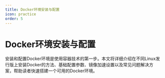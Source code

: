 ```yaml
---
title: Docker环境安装与配置
icon: practice
order: 5
---
```


# Docker环境安装与配置

安装和配置Docker环境是使用容器技术的第一步。本文将详细介绍在不同Linux发行版上安装Docker的方法、基础配置参数、镜像加速设置以及常见问题解决方案，帮助读者快速搭建一个可用的Docker环境。
